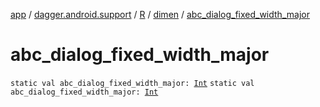 [app](../../../index.md) / [dagger.android.support](../../index.md) / [R](../index.md) / [dimen](index.md) / [abc_dialog_fixed_width_major](./abc_dialog_fixed_width_major.md)

# abc_dialog_fixed_width_major

`static val abc_dialog_fixed_width_major: `[`Int`](https://kotlinlang.org/api/latest/jvm/stdlib/kotlin/-int/index.html)
`static val abc_dialog_fixed_width_major: `[`Int`](https://kotlinlang.org/api/latest/jvm/stdlib/kotlin/-int/index.html)